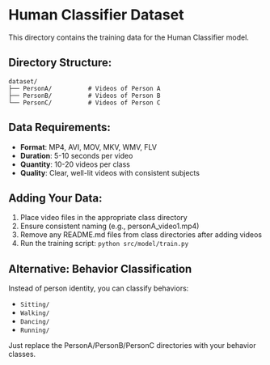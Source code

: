 # Human Classifier Dataset

This directory contains the training data for the Human Classifier model.

## Directory Structure:
```
dataset/
├── PersonA/          # Videos of Person A
├── PersonB/          # Videos of Person B
└── PersonC/          # Videos of Person C
```

## Data Requirements:
- **Format**: MP4, AVI, MOV, MKV, WMV, FLV
- **Duration**: 5-10 seconds per video
- **Quantity**: 10-20 videos per class
- **Quality**: Clear, well-lit videos with consistent subjects

## Adding Your Data:
1. Place video files in the appropriate class directory
2. Ensure consistent naming (e.g., personA_video1.mp4)
3. Remove any README.md files from class directories after adding videos
4. Run the training script: `python src/model/train.py`

## Alternative: Behavior Classification
Instead of person identity, you can classify behaviors:
- `Sitting/`
- `Walking/`
- `Dancing/`
- `Running/`

Just replace the PersonA/PersonB/PersonC directories with your behavior classes.
